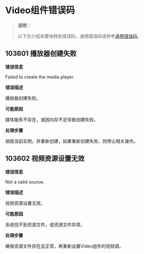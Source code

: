 # Video组件错误码

> **说明：**
>
> 以下仅介绍本模块特有错误码，通用错误码请参考[通用错误码](../errorcode-universal.md)。

## 103601 播放器创建失败

**错误信息**

Failed to create the media player.

**错误描述**

播放器创建失败。

**可能原因**

媒体服务不存在，或因内存不足导致创建失败。

**处理步骤**

销毁当前实例，并重新创建，如果重新创建失败，则停止相关操作。

## 103602 视频资源设置无效

**错误信息**

Not a valid source.

**错误描述**

视频资源设置无效。

**可能原因**

系统找不到资源文件，或资源文件异常。

**处理步骤**

确保资源文件存在且正常，再重新设置Video组件的视频源。